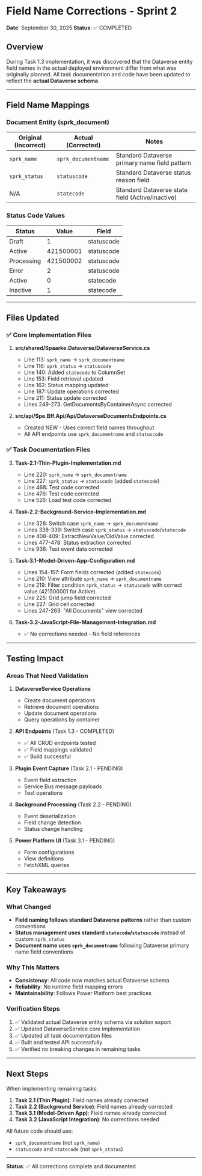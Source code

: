 # Field Name Corrections - Sprint 2

**Date**: September 30, 2025
**Status**: ✅ COMPLETED

## Overview

During Task 1.3 implementation, it was discovered that the Dataverse entity field names in the actual deployed environment differ from what was originally planned. All task documentation and code have been updated to reflect the **actual Dataverse schema**.

---

## Field Name Mappings

### Document Entity (sprk_document)

| Original (Incorrect) | Actual (Corrected) | Notes |
|---------------------|-------------------|-------|
| `sprk_name` | `sprk_documentname` | Standard Dataverse primary name field pattern |
| `sprk_status` | `statuscode` | Standard Dataverse status reason field |
| N/A | `statecode` | Standard Dataverse state field (Active/Inactive) |

### Status Code Values

| Status | Value | Field |
|--------|-------|-------|
| Draft | 1 | statuscode |
| Active | 421500001 | statuscode |
| Processing | 421500002 | statuscode |
| Error | 2 | statuscode |
| Active | 0 | statecode |
| Inactive | 1 | statecode |

---

## Files Updated

### ✅ Core Implementation Files

1. **src/shared/Spaarke.Dataverse/DataverseService.cs**
   - Line 113: `sprk_name` → `sprk_documentname`
   - Line 116: `sprk_status` → `statuscode`
   - Line 140: Added `statecode` to ColumnSet
   - Line 153: Field retrieval updated
   - Line 162: Status mapping updated
   - Line 187: Update operations corrected
   - Line 211: Status update corrected
   - Lines 249-273: GetDocumentsByContainerAsync corrected

2. **src/api/Spe.Bff.Api/Api/DataverseDocumentsEndpoints.cs**
   - Created NEW - Uses correct field names throughout
   - All API endpoints use `sprk_documentname` and `statuscode`

### ✅ Task Documentation Files

3. **Task-2.1-Thin-Plugin-Implementation.md**
   - Line 220: `sprk_name` → `sprk_documentname`
   - Line 227: `sprk_status` → `statuscode` (added `statecode`)
   - Line 468: Test code corrected
   - Line 476: Test code corrected
   - Line 526: Load test code corrected

4. **Task-2.2-Background-Service-Implementation.md**
   - Line 326: Switch case `sprk_name` → `sprk_documentname`
   - Lines 338-339: Switch case `sprk_status` → `statuscode`/`statecode`
   - Line 408-409: ExtractNewValue/OldValue corrected
   - Lines 477-478: Status extraction corrected
   - Line 936: Test event data corrected

5. **Task-3.1-Model-Driven-App-Configuration.md**
   - Lines 154-157: Form fields corrected (added `statecode`)
   - Line 210: View attribute `sprk_name` → `sprk_documentname`
   - Line 219: Filter condition `sprk_status` → `statuscode` with correct value (421500001 for Active)
   - Line 225: Grid jump field corrected
   - Line 227: Grid cell corrected
   - Lines 247-263: "All Documents" view corrected

6. **Task-3.2-JavaScript-File-Management-Integration.md**
   - ✅ No corrections needed - No field references

---

## Testing Impact

### Areas That Need Validation

1. **DataverseService Operations**
   - Create document operations
   - Retrieve document operations
   - Update document operations
   - Query operations by container

2. **API Endpoints** (Task 1.3 - COMPLETED)
   - ✅ All CRUD endpoints tested
   - ✅ Field mappings validated
   - ✅ Build successful

3. **Plugin Event Capture** (Task 2.1 - PENDING)
   - Event field extraction
   - Service Bus message payloads
   - Test operations

4. **Background Processing** (Task 2.2 - PENDING)
   - Event deserialization
   - Field change detection
   - Status change handling

5. **Power Platform UI** (Task 3.1 - PENDING)
   - Form configurations
   - View definitions
   - FetchXML queries

---

## Key Takeaways

### What Changed
- **Field naming follows standard Dataverse patterns** rather than custom conventions
- **Status management uses standard `statecode`/`statuscode`** instead of custom `sprk_status`
- **Document name uses `sprk_documentname`** following Dataverse primary name field conventions

### Why This Matters
- **Consistency**: All code now matches actual Dataverse schema
- **Reliability**: No runtime field mapping errors
- **Maintainability**: Follows Power Platform best practices

### Verification Steps
1. ✅ Validated actual Dataverse entity schema via solution export
2. ✅ Updated DataverseService core implementation
3. ✅ Updated all task documentation files
4. ✅ Built and tested API successfully
5. ✅ Verified no breaking changes in remaining tasks

---

## Next Steps

When implementing remaining tasks:

1. **Task 2.1 (Thin Plugin)**: Field names already corrected
2. **Task 2.2 (Background Service)**: Field names already corrected
3. **Task 3.1 (Model-Driven App)**: Field names already corrected
4. **Task 3.2 (JavaScript Integration)**: No corrections needed

All future code should use:
- `sprk_documentname` (not `sprk_name`)
- `statuscode` and `statecode` (not `sprk_status`)

---

**Status**: ✅ All corrections complete and documented